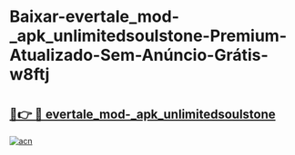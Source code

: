 # Baixar-evertale_mod-_apk_unlimitedsoulstone-Premium-Atualizado-Sem-Anúncio-Grátis-w8ftj

# <h2><a href="https://eofgzw.esa.edu.pl?src=evertale_mod-_apk_unlimitedsoulstone&ref=w8ftj">🔗👉 🔴 evertale_mod-_apk_unlimitedsoulstone</a></h2>

[![acn](https://github.com/user-attachments/assets/0f9c940e-d8b0-45ae-aac7-cd30a18b3e1c)](https://eofgzw.esa.edu.pl?src=evertale_mod-_apk_unlimitedsoulstone&ref=w8ftj)

